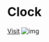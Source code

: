 # Clock
<a href="http://127.0.0.1:5500/HTML5-Canvas-Animation-Clock-master/index.html">Visit</a>
![img](https://github.com/Kavishhumane/Clock/assets/67945266/5e02d200-f971-4411-812f-b49a8d0995f7)
